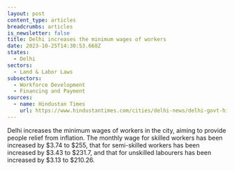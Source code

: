 ```yaml
---
layout: post
content_type: articles
breadcrumbs: articles
is_newsletter: false
title: Delhi increases the minimum wages of workers
date: 2023-10-25T14:30:53.668Z
states:
  - Delhi
sectors:
  - Land & Labor Laws
subsectors:
  - Workforce Development
  - Financing and Payment
sources:
  - name: Hindustan Times
    url: https://www.hindustantimes.com/cities/delhi-news/delhi-govt-hikes-min-wage-new-rates-from-october-1-101697739645899.html
---
```

Delhi increases the minimum wages of workers in the city, aiming to provide people relief from inflation. The monthly wage for skilled workers has been increased by $3.74 to $255, that for semi-skilled workers has been increased by $3.43 to $231.7, and that for unskilled labourers has been increased by $3.13 to $210.26.
